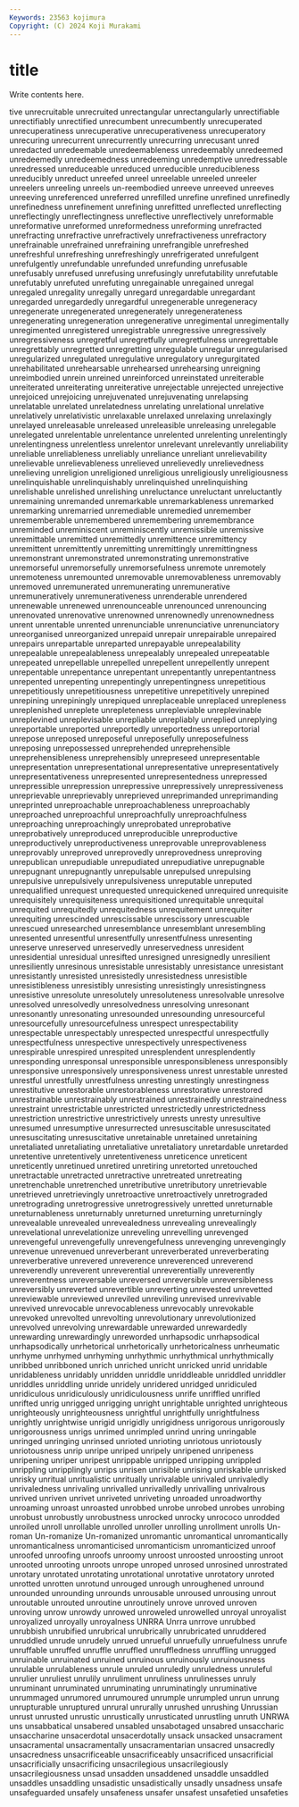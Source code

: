 ```yaml
---
Keywords: 23563 kojimura
Copyright: (C) 2024 Koji Murakami
---
```


# title

Write contents here.



tive unrecruitable unrecruited unrectangular
unrectangularly unrectifiable unrectifiably unrectified unrecumbent unrecumbently unrecuperated unrecuperatiness unrecuperative unrecuperativeness
unrecuperatory unrecuring unrecurrent unrecurrently unrecurring unrecusant unred unredacted unredeemable unredeemableness
unredeemably unredeemed unredeemedly unredeemedness unredeeming unredemptive unredressable unredressed unreduceable unreduced
unreducible unreducibleness unreducibly unreduct unreefed unreel unreelable unreeled unreeler unreelers
unreeling unreels un-reembodied unreeve unreeved unreeves unreeving unreferenced unreferred unrefilled
unrefine unrefined unrefinedly unrefinedness unrefinement unrefining unrefitted unreflected unreflecting unreflectingly
unreflectingness unreflective unreflectively unreformable unreformative unreformed unreformedness unreforming unrefracted unrefracting
unrefractive unrefractively unrefractiveness unrefractory unrefrainable unrefrained unrefraining unrefrangible unrefreshed unrefreshful
unrefreshing unrefreshingly unrefrigerated unrefulgent unrefulgently unrefundable unrefunded unrefunding unrefusable unrefusably
unrefused unrefusing unrefusingly unrefutability unrefutable unrefutably unrefuted unrefuting unregainable unregained
unregal unregaled unregality unregally unregard unregardable unregardant unregarded unregardedly unregardful
unregenerable unregeneracy unregenerate unregenerated unregenerately unregenerateness unregenerating unregeneration unregenerative unregimental
unregimentally unregimented unregistered unregistrable unregressive unregressively unregressiveness unregretful unregretfully unregretfulness
unregrettable unregrettably unregretted unregretting unregulable unregular unregularised unregularized unregulated unregulative
unregulatory unregurgitated unrehabilitated unrehearsable unrehearsed unrehearsing unreigning unreimbodied unrein unreined
unreinforced unreinstated unreiterable unreiterated unreiterating unreiterative unrejectable unrejected unrejective unrejoiced
unrejoicing unrejuvenated unrejuvenating unrelapsing unrelatable unrelated unrelatedness unrelating unrelational unrelative
unrelatively unrelativistic unrelaxable unrelaxed unrelaxing unrelaxingly unrelayed unreleasable unreleased unreleasible
unreleasing unrelegable unrelegated unrelentable unrelentance unrelented unrelenting unrelentingly unrelentingness unrelentless
unrelentor unrelevant unrelevantly unreliability unreliable unreliableness unreliably unreliance unreliant unrelievability
unrelievable unrelievableness unrelieved unrelievedly unrelievedness unrelieving unreligion unreligioned unreligious unreligiously
unreligiousness unrelinquishable unrelinquishably unrelinquished unrelinquishing unrelishable unrelished unrelishing unreluctance unreluctant
unreluctantly unremaining unremanded unremarkable unremarkableness unremarked unremarking unremarried unremediable unremedied
unremember unrememberable unremembered unremembering unremembrance unreminded unreminiscent unreminiscently unremissible unremissive
unremittable unremitted unremittedly unremittence unremittency unremittent unremittently unremitting unremittingly unremittingness
unremonstrant unremonstrated unremonstrating unremonstrative unremorseful unremorsefully unremorsefulness unremote unremotely unremoteness
unremounted unremovable unremovableness unremovably unremoved unremunerated unremunerating unremunerative unremuneratively unremunerativeness
unrenderable unrendered unrenewable unrenewed unrenounceable unrenounced unrenouncing unrenovated unrenovative unrenowned
unrenownedly unrenownedness unrent unrentable unrented unrenunciable unrenunciative unrenunciatory unreorganised unreorganized
unrepaid unrepair unrepairable unrepaired unrepairs unrepartable unreparted unrepayable unrepealability unrepealable
unrepealableness unrepealably unrepealed unrepeatable unrepeated unrepellable unrepelled unrepellent unrepellently unrepent
unrepentable unrepentance unrepentant unrepentantly unrepentantness unrepented unrepenting unrepentingly unrepentingness unrepetitious
unrepetitiously unrepetitiousness unrepetitive unrepetitively unrepined unrepining unrepiningly unrepiqued unreplaceable unreplaced
unrepleness unreplenished unreplete unrepleteness unrepleviable unreplevinable unreplevined unreplevisable unrepliable unrepliably
unreplied unreplying unreportable unreported unreportedly unreportedness unreportorial unrepose unreposed unreposeful
unreposefully unreposefulness unreposing unrepossessed unreprehended unreprehensible unreprehensibleness unreprehensibly unrepreseed unrepresentable
unrepresentation unrepresentational unrepresentative unrepresentatively unrepresentativeness unrepresented unrepresentedness unrepressed unrepressible unrepression
unrepressive unrepressively unrepressiveness unreprievable unreprievably unreprieved unreprimanded unreprimanding unreprinted unreproachable
unreproachableness unreproachably unreproached unreproachful unreproachfully unreproachfulness unreproaching unreproachingly unreprobated unreprobative
unreprobatively unreproduced unreproducible unreproductive unreproductively unreproductiveness unreprovable unreprovableness unreprovably unreproved
unreprovedly unreprovedness unreproving unrepublican unrepudiable unrepudiated unrepudiative unrepugnable unrepugnant unrepugnantly
unrepulsable unrepulsed unrepulsing unrepulsive unrepulsively unrepulsiveness unreputable unreputed unrequalified unrequest
unrequested unrequickened unrequired unrequisite unrequisitely unrequisiteness unrequisitioned unrequitable unrequital unrequited
unrequitedly unrequitedness unrequitement unrequiter unrequiting unrescinded unrescissable unrescissory unrescuable unrescued
unresearched unresemblance unresemblant unresembling unresented unresentful unresentfully unresentfulness unresenting unreserve
unreserved unreservedly unreservedness unresident unresidential unresidual unresifted unresigned unresignedly unresilient
unresiliently unresinous unresistable unresistably unresistance unresistant unresistantly unresisted unresistedly unresistedness
unresistible unresistibleness unresistibly unresisting unresistingly unresistingness unresistive unresolute unresolutely unresoluteness
unresolvable unresolve unresolved unresolvedly unresolvedness unresolving unresonant unresonantly unresonating unresounded
unresounding unresourceful unresourcefully unresourcefulness unrespect unrespectability unrespectable unrespectably unrespected unrespectful
unrespectfully unrespectfulness unrespective unrespectively unrespectiveness unrespirable unrespired unrespited unresplendent unresplendently
unresponding unresponsal unresponsible unresponsibleness unresponsibly unresponsive unresponsively unresponsiveness unrest unrestable
unrested unrestful unrestfully unrestfulness unresting unrestingly unrestingness unrestitutive unrestorable unrestorableness
unrestorative unrestored unrestrainable unrestrainably unrestrained unrestrainedly unrestrainedness unrestraint unrestrictable unrestricted
unrestrictedly unrestrictedness unrestriction unrestrictive unrestrictively unrests unresty unresultive unresumed unresumptive
unresurrected unresuscitable unresuscitated unresuscitating unresuscitative unretainable unretained unretaining unretaliated unretaliating
unretaliative unretaliatory unretardable unretarded unretentive unretentively unretentiveness unreticence unreticent unreticently
unretinued unretired unretiring unretorted unretouched unretractable unretracted unretractive unretreated unretreating
unretrenchable unretrenched unretributive unretributory unretrievable unretrieved unretrievingly unretroactive unretroactively unretrograded
unretrograding unretrogressive unretrogressively unretted unreturnable unreturnableness unreturnably unreturned unreturning unreturningly
unrevealable unrevealed unrevealedness unrevealing unrevealingly unrevelational unrevelationize unreveling unrevelling unrevenged
unrevengeful unrevengefully unrevengefulness unrevenging unrevengingly unrevenue unrevenued unreverberant unreverberated unreverberating
unreverberative unrevered unreverence unreverenced unreverend unreverendly unreverent unreverential unreverentially unreverently
unreverentness unreversable unreversed unreversible unreversibleness unreversibly unreverted unrevertible unreverting unrevested
unrevetted unreviewable unreviewed unreviled unreviling unrevised unrevivable unrevived unrevocable unrevocableness
unrevocably unrevokable unrevoked unrevolted unrevolting unrevolutionary unrevolutionized unrevolved unrevolving unrewardable
unrewarded unrewardedly unrewarding unrewardingly unreworded unrhapsodic unrhapsodical unrhapsodically unrhetorical unrhetorically
unrhetoricalness unrheumatic unrhyme unrhymed unrhyming unrhythmic unrhythmical unrhythmically unribbed unribboned
unrich unriched unricht unricked unrid unridable unridableness unridably unridden unriddle
unriddleable unriddled unriddler unriddles unriddling unride unridely unridered unridged unridiculed
unridiculous unridiculously unridiculousness unrife unriffled unrifled unrifted unrig unrigged unrigging
unright unrightable unrighted unrighteous unrighteously unrighteousness unrightful unrightfully unrightfulness unrightly
unrightwise unrigid unrigidly unrigidness unrigorous unrigorously unrigorousness unrigs unrimed unrimpled
unrind unring unringable unringed unringing unrinsed unrioted unrioting unriotous unriotously
unriotousness unrip unripe unriped unripely unripened unripeness unripening unriper unripest
unrippable unripped unripping unrippled unrippling unripplingly unrips unrisen unrisible unrising
unriskable unrisked unrisky unritual unritualistic unritually unrivalable unrivaled unrivaledly unrivaledness
unrivaling unrivalled unrivalledly unrivalling unrivalrous unrived unriven unrivet unriveted unriveting
unroaded unroadworthy unroaming unroast unroasted unrobbed unrobe unrobed unrobes unrobing
unrobust unrobustly unrobustness unrocked unrocky unrococo unrodded unroiled unroll unrollable
unrolled unroller unrolling unrollment unrolls Un-roman Un-romanize Un-romanized unromantic unromantical
unromantically unromanticalness unromanticised unromanticism unromanticized unroof unroofed unroofing unroofs unroomy
unroost unroosted unroosting unroot unrooted unrooting unroots unrope unroped unrosed
unrosined unrostrated unrotary unrotated unrotating unrotational unrotative unrotatory unroted unrotted
unrotten unrotund unrouged unrough unroughened unround unrounded unrounding unrounds unrousable
unroused unrousing unrout unroutable unrouted unroutine unroutinely unrove unroved unroven
unroving unrow unrowdy unrowed unroweled unrowelled unroyal unroyalist unroyalized unroyally
unroyalness UNRRA Unrra unrrove unrubbed unrubbish unrubified unrubrical unrubrically unrubricated
unruddered unruddled unrude unrudely unrued unrueful unruefully unruefulness unrufe unruffable
unruffed unruffle unruffled unruffledness unruffling unrugged unruinable unruinated unruined unruinous
unruinously unruinousness unrulable unrulableness unrule unruled unruledly unruledness unruleful unrulier
unruliest unrulily unruliment unruliness unrulinesses unruly unruminant unruminated unruminating unruminatingly
unruminative unrummaged unrumored unrumoured unrumple unrumpled unrun unrung unrupturable unruptured
unrural unrurally unrushed unrushing Unrussian unrust unrusted unrustic unrustically unrusticated
unrustling unruth UNRWA uns unsabbatical unsabered unsabled unsabotaged unsabred unsaccharic
unsaccharine unsacerdotal unsacerdotally unsack unsacked unsacrament unsacramental unsacramentally unsacramentarian unsacred
unsacredly unsacredness unsacrificeable unsacrificeably unsacrificed unsacrificial unsacrificially unsacrificing unsacrilegious unsacrilegiously
unsacrilegiousness unsad unsadden unsaddened unsaddle unsaddled unsaddles unsaddling unsadistic unsadistically
unsadly unsadness unsafe unsafeguarded unsafely unsafeness unsafer unsafest unsafetied unsafeties
